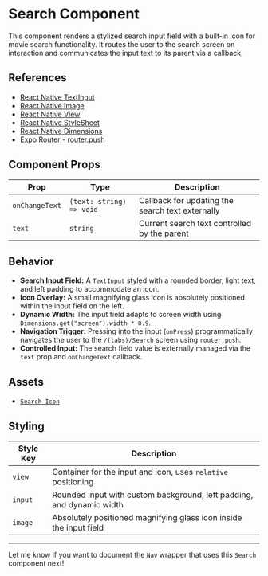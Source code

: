 # Search Component

This component renders a stylized search input field with a built-in icon for movie search functionality. It routes the user to the search screen on interaction and communicates the input text to its parent via a callback.

## References

- [React Native TextInput](https://reactnative.dev/docs/textinput)
- [React Native Image](https://reactnative.dev/docs/image)
- [React Native View](https://reactnative.dev/docs/view)
- [React Native StyleSheet](https://reactnative.dev/docs/stylesheet)
- [React Native Dimensions](https://reactnative.dev/docs/dimensions)
- [Expo Router - router.push](https://expo.github.io/router/docs/api/router#routerpush)

## Component Props

| Prop           | Type                     | Description                                      |
| -------------- | ------------------------ | ------------------------------------------------ |
| `onChangeText` | `(text: string) => void` | Callback for updating the search text externally |
| `text`         | `string`                 | Current search text controlled by the parent     |

## Behavior

- **Search Input Field:** A `TextInput` styled with a rounded border, light text, and left padding to accommodate an icon.
- **Icon Overlay:** A small magnifying glass icon is absolutely positioned within the input field on the left.
- **Dynamic Width:** The input field adapts to screen width using `Dimensions.get("screen").width * 0.9`.
- **Navigation Trigger:** Pressing into the input (`onPress`) programmatically navigates the user to the `/(tabs)/Search` screen using `router.push`.
- **Controlled Input:** The search field value is externally managed via the `text` prop and `onChangeText` callback.

## Assets

- [`Search Icon`](/assets/images/nav/search/search.png)

## Styling

| Style Key | Description                                                           |
| --------- | --------------------------------------------------------------------- |
| `view`    | Container for the input and icon, uses `relative` positioning         |
| `input`   | Rounded input with custom background, left padding, and dynamic width |
| `image`   | Absolutely positioned magnifying glass icon inside the input field    |

---

Let me know if you want to document the `Nav` wrapper that uses this `Search` component next!